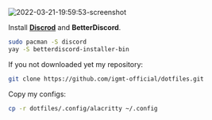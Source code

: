 ![2022-03-21-19:59:53-screenshot](https://user-images.githubusercontent.com/96023410/159258436-d26fe080-8bbb-4104-8de5-17644a81bad2.png)

Install **[Discrod](https://wiki.archlinux.org/title/Discord)** and **BetterDiscord**.

```bash
sudo pacman -S discord
yay -S betterdiscord-installer-bin
```

If you not downloaded yet my repository:

```bash
git clone https://github.com/igmt-official/dotfiles.git
```

Copy my configs:

```bash
cp -r dotfiles/.config/alacritty ~/.config
```
